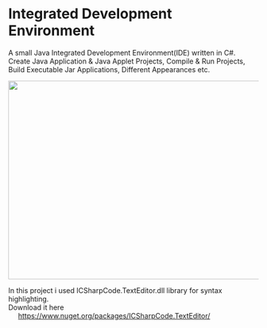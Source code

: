 # Integrated Development Environment
A small Java Integrated Development Environment(IDE) written in C#.<br/>
Create Java Application & Java Applet Projects, Compile & Run Projects, Build Executable Jar Applications, Different Appearances etc.

<p align="center">
<img src="https://www.codeproject.com/KB/cs/1167465/silver_j_image_1.jpg" width="720" height="400"/>
</p>

In this project i used ICSharpCode.TextEditor.dll library for syntax highlighting.<br/>
Download it here<br/>
&nbsp;&nbsp;&nbsp;&nbsp;  https://www.nuget.org/packages/ICSharpCode.TextEditor/


